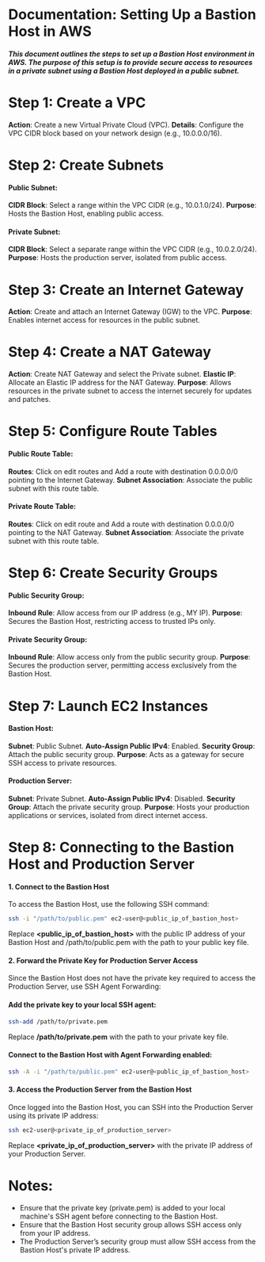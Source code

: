 # Documentation: Setting Up a Bastion Host in AWS
##### This document outlines the steps to set up a Bastion Host environment in AWS. The purpose of this setup is to provide secure access to resources in a private subnet using a Bastion Host deployed in a public subnet.

# Step 1: Create a VPC
**Action**: Create a new Virtual Private Cloud (VPC).
**Details**: Configure the VPC CIDR block based on your network design (e.g., 10.0.0.0/16).
# Step 2: Create Subnets
#### Public Subnet:
**CIDR Block**: Select a range within the VPC CIDR (e.g., 10.0.1.0/24).
**Purpose**: Hosts the Bastion Host, enabling public access.
#### Private Subnet:
**CIDR Block**: Select a separate range within the VPC CIDR (e.g., 10.0.2.0/24).
**Purpose**: Hosts the production server, isolated from public access.
# Step 3: Create an Internet Gateway
**Action**: Create and attach an Internet Gateway (IGW) to the VPC.
**Purpose**: Enables internet access for resources in the public subnet.
# Step 4: Create a NAT Gateway
**Action**: Create NAT Gateway and select the Private subnet.
**Elastic IP**: Allocate an Elastic IP address for the NAT Gateway.
**Purpose**: Allows resources in the private subnet to access the internet securely for updates and patches.
# Step 5: Configure Route Tables
#### Public Route Table:
**Routes**: Click on edit routes and Add a route with destination 0.0.0.0/0 pointing to the Internet Gateway.
**Subnet Association**: Associate the public subnet with this route table.
#### Private Route Table:
**Routes**: Click on edit route and Add a route with destination 0.0.0.0/0 pointing to the NAT Gateway.
**Subnet Association**: Associate the private subnet with this route table.
# Step 6: Create Security Groups
#### Public Security Group:
**Inbound Rule**: Allow access from our IP address (e.g., MY IP).
**Purpose**: Secures the Bastion Host, restricting access to trusted IPs only.
#### Private Security Group:
**Inbound Rule**: Allow access only from the public security group.
**Purpose**: Secures the production server, permitting access exclusively from the Bastion Host.
# Step 7: Launch EC2 Instances
#### Bastion Host:
**Subnet**: Public Subnet.
**Auto-Assign Public IPv4**: Enabled.
**Security Group**: Attach the public security group.
**Purpose**: Acts as a gateway for secure SSH access to private resources.
#### Production Server:
**Subnet**: Private Subnet.
**Auto-Assign Public IPv4**: Disabled.
**Security Group**: Attach the private security group.
**Purpose**: Hosts your production applications or services, isolated from direct internet access.
# Step 8: Connecting to the Bastion Host and Production Server
#### 1. Connect to the Bastion Host
To access the Bastion Host, use the following SSH command:
```bash
ssh -i "/path/to/public.pem" ec2-user@<public_ip_of_bastion_host>
```
Replace **<public_ip_of_bastion_host>** with the public IP address of your Bastion Host and /path/to/public.pem with the path to your public key file.
#### 2. Forward the Private Key for Production Server Access
Since the Bastion Host does not have the private key required to access the Production Server, use SSH Agent Forwarding:
#### Add the private key to your local SSH agent:
```bash
ssh-add /path/to/private.pem
```

Replace **/path/to/private.pem** with the path to your private key file.
#### Connect to the Bastion Host with Agent Forwarding enabled:
```bash
ssh -A -i "/path/to/public.pem" ec2-user@<public_ip_of_bastion_host>
```
#### 3. Access the Production Server from the Bastion Host
Once logged into the Bastion Host, you can SSH into the Production Server using its private IP address:
```bash
ssh ec2-user@<private_ip_of_production_server>
```
Replace **<private_ip_of_production_server>** with the private IP address of your Production Server.
# Notes:
- Ensure that the private key (private.pem) is added to your local machine's SSH agent before connecting to the Bastion Host.
- Ensure that the Bastion Host security group allows SSH access only from your IP address.
- The Production Server’s security group must allow SSH access from the Bastion Host's private IP address.
